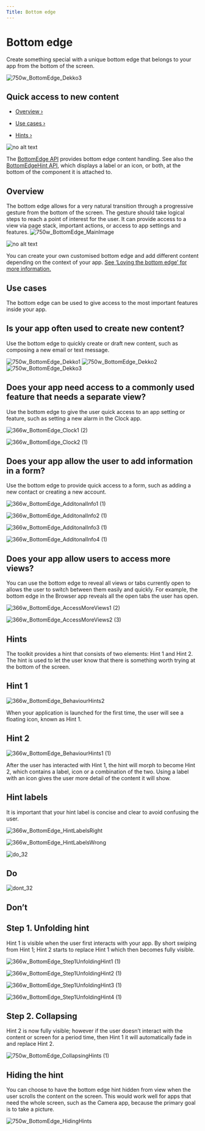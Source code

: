 ```yaml
---
Title: Bottom edge
---
```


# Bottom edge


Create something special with a unique bottom edge that belongs to your app from the bottom of the screen.


![750w_BottomEdge_Dekko3](https://assets.ubuntu.com/v1/792099e5-750w_BottomEdge_Dekko3.png)


## Quick access to new content

-  [Overview ›](#overview)

-  [Use cases ›](#use-cases)

-  [Hints ›](#hints)


![no alt text](https://assets.ubuntu.com/v1/608696e3-developer_links.png)


The  [BottomEdge API](../../api-qml-current/Ubuntu.Components.BottomEdge.md) provides bottom edge content handling. See also the  [BottomEdgeHint API](../../api-qml-current/Ubuntu.Components.BottomEdgeHint.md), which displays a label or an icon, or both, at the bottom of the component it is attached to.


## Overview


The bottom edge allows for a very natural transition through a progressive gesture from the bottom of the screen. The gesture should take logical steps to reach a point of interest for the user. It can provide access to a view via page stack, important actions, or access to app settings and features.
![750w_BottomEdge_MainImage](https://assets.ubuntu.com/v1/7a805f7a-750w_BottomEdge_MainImage.png)


![no alt text](https://assets.ubuntu.com/v1/75f60d24-link_external.png)


You can create your own customised bottom edge and add different content depending on the context of your app.  [See ‘Loving the bottom edge’ for more information.](http://design.canonical.com/2014/03/loving-the-bottom-edge/)


## Use cases


The bottom edge can be used to give access to the most important features inside your app.


## Is your app often used to create new content?


Use the bottom edge to quickly create or draft new content, such as composing a new email or text message.


![750w_BottomEdge_Dekko1](https://assets.ubuntu.com/v1/e1872a29-750w_BottomEdge_Dekko1.png)
![750w_BottomEdge_Dekko2](https://assets.ubuntu.com/v1/e71cac0e-750w_BottomEdge_Dekko2.png)
![750w_BottomEdge_Dekko3](https://assets.ubuntu.com/v1/792099e5-750w_BottomEdge_Dekko3.png)


## Does your app need access to a commonly used feature that needs a separate view?


Use the bottom edge to give the user quick access to an app setting or feature, such as setting a new alarm in the Clock app.


![366w_BottomEdge_Clock1 (2)](https://assets.ubuntu.com/v1/c80957d2-366w_BottomEdge_Clock1-2.png)


![366w_BottomEdge_Clock2 (1)](https://assets.ubuntu.com/v1/1d680866-366w_BottomEdge_Clock2-1.png)


## Does your app allow the user to add information in a form?


Use the bottom edge to provide quick access to a form, such as adding a new contact or creating a new account.


![366w_BottomEdge_AdditonalInfo1 (1)](https://assets.ubuntu.com/v1/d838401e-366w_BottomEdge_AdditonalInfo1-1.png)


![366w_BottomEdge_AdditonalInfo2 (1)](https://assets.ubuntu.com/v1/cc091cb4-366w_BottomEdge_AdditonalInfo2-1.png)


![366w_BottomEdge_AdditonalInfo3 (1)](https://assets.ubuntu.com/v1/88771047-366w_BottomEdge_AdditonalInfo3-1.png)


![366w_BottomEdge_AdditonalInfo4 (1)](https://assets.ubuntu.com/v1/c5a2ff13-366w_BottomEdge_AdditonalInfo4-1.png)


## Does your app allow users to access more views?


You can use the bottom edge to reveal all views or tabs currently open to allows the user to switch between them easily and quickly. For example, the bottom edge in the Browser app reveals all the open tabs the user has open.


![366w_BottomEdge_AccessMoreViews1 (2)](https://assets.ubuntu.com/v1/c350019d-366w_BottomEdge_AccessMoreViews1-2.png)


![366w_BottomEdge_AccessMoreViews2 (3)](https://assets.ubuntu.com/v1/e6ec7344-366w_BottomEdge_AccessMoreViews2-3.png)


## Hints


The toolkit provides a hint that consists of two elements: Hint 1 and Hint 2. The hint is used to let the user know that there is something worth trying at the bottom of the screen.


## Hint 1
![366w_BottomEdge_BehaviourHints2](https://assets.ubuntu.com/v1/9f1dbb3b-366w_BottomEdge_BehaviourHints2.png)


When your application is launched for the first time, the user will see a floating icon, known as Hint 1.


## Hint 2
![366w_BottomEdge_BehaviourHints1 (1)](https://assets.ubuntu.com/v1/fab43755-366w_BottomEdge_BehaviourHints1-1.png)


After the user has interacted with Hint 1, the hint will morph to become Hint 2, which contains a label, icon or a combination of the two. Using a label with an icon gives the user more detail of the content it will show.


## Hint labels


It is important that your hint label is concise and clear to avoid confusing the user.


![366w_BottomEdge_HintLabelsRight](https://assets.ubuntu.com/v1/f501816b-366w_BottomEdge_HintLabelsRight.png)


![366w_BottomEdge_HintLabelsWrong](https://assets.ubuntu.com/v1/e50550fc-366w_BottomEdge_HintLabelsWrong.png)


![do_32](https://assets.ubuntu.com/v1/74c13c17-do_32.png)


## Do


![dont_32](https://assets.ubuntu.com/v1/01fb853b-dont_32.png)


## Don’t


## Step 1. Unfolding hint


Hint 1 is visible when the user first interacts with your app. By short swiping from Hint 1; Hint 2 starts to replace Hint 1 which then becomes fully visible.


![366w_BottomEdge_Step1UnfoldingHint1 (1)](https://assets.ubuntu.com/v1/0b542b2e-366w_BottomEdge_Step1UnfoldingHint1-1.png)


![366w_BottomEdge_Step1UnfoldingHint2 (1)](https://assets.ubuntu.com/v1/af151c33-366w_BottomEdge_Step1UnfoldingHint2-1.png)


![366w_BottomEdge_Step1UnfoldingHint3 (1)](https://assets.ubuntu.com/v1/606fd284-366w_BottomEdge_Step1UnfoldingHint3-1.png)


![366w_BottomEdge_Step1UnfoldingHint4 (1)](https://assets.ubuntu.com/v1/154a894d-366w_BottomEdge_Step1UnfoldingHint4-1.png)


## Step 2. Collapsing


Hint 2 is now fully visible; however if the user doesn’t interact with the content or screen for a period time, then Hint 1 it will automatically fade in and replace Hint 2.

![750w_BottomEdge_CollapsingHints (1)](https://assets.ubuntu.com/v1/7e1040d0-750w_BottomEdge_CollapsingHints-1.png)


## Hiding the hint


You can choose to have the bottom edge hint hidden from view when the user scrolls the content on the screen. This would work well for apps that need the whole screen, such as the Camera app, because the primary goal is to take a picture.

![750w_BottomEdge_HidingHints](https://assets.ubuntu.com/v1/e6120d50-750w_BottomEdge_HidingHints.png)
